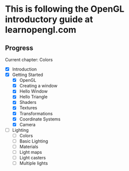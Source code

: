 # This is following the OpenGL introductory guide at learnopengl.com

## Progress

Current chapter: Colors

- [x] Introduction
- [x] Getting Started
  - [x] OpenGL
  - [x] Creating a window
  - [x] Hello Window
  - [x] Hello Triangle
  - [x] Shaders
  - [x] Textures
  - [x] Transformations
  - [x] Coordinate Systems
  - [x] Camera
- [ ] Lighting
  - [ ] Colors
  - [ ] Basic Lighting
  - [ ] Materials
  - [ ] Light maps
  - [ ] Light casters
  - [ ] Multiple lights

